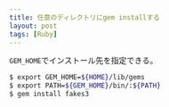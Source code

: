 ```yaml
---
title: 任意のディレクトリにgem installする
layout: post
tags: [Ruby]
---
```


`GEM_HOME`でインストール先を指定できる。

```sh
$ export GEM_HOME=${HOME}/lib/gems
$ export PATH=${GEM_HOME}/bin/:${PATH}
$ gem install fakes3
```
